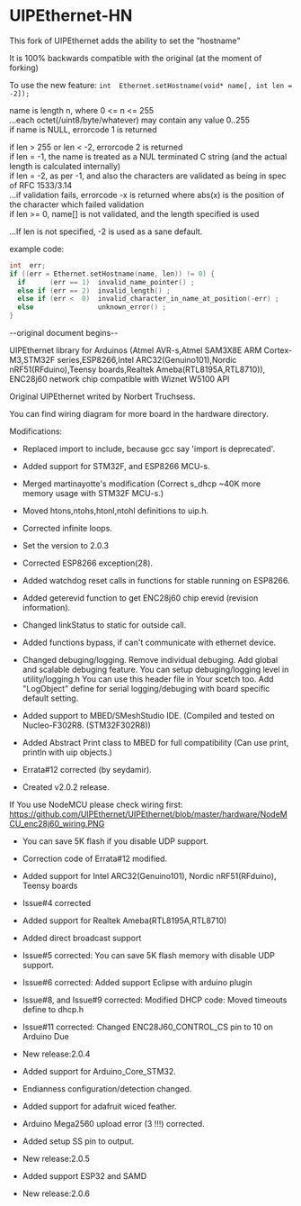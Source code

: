 # UIPEthernet-HN

This fork of UIPEthernet adds the ability to set the "hostname"

It is 100% backwards compatible with the original (at the moment of forking)

To use the new feature:
`int  Ethernet.setHostname(void* name[, int len = -2]);`

name is length n, where 0 <= n <= 255<br>
...each octet(/uint8/byte/whatever) may contain any value 0..255<br>
if name is NULL, errorcode 1 is returned

if len > 255 or len < -2, errorcode 2 is returned<br>
if len = -1, the name is treated as a NUL terminated C string (and the actual length is calculated internally)<br>
if len = -2, as per -1, and also the characters are validated as being in spec of RFC 1533/3.14<br>
...if validation fails, errorcode -x is returned where abs(x) is the position of the character which failed validation<br>
if len >= 0, name[] is not validated, and the length specified is used<br>

...If len is not specified, -2 is used as a sane default.

example code:<br>
```c
int  err;
if ((err = Ethernet.setHostname(name, len)) != 0) {
  if      (err == 1)  invalid_name_pointer() ;
  else if (err == 2)  invalid_length() ;
  else if (err <  0)  invalid_character_in_name_at_position(-err) ;
  else                unknown_error() ;
}
```

--original document begins--

UIPEthernet library for Arduinos (Atmel AVR-s,Atmel SAM3X8E ARM Cortex-M3,STM32F series,ESP8266,Intel ARC32(Genuino101),Nordic nRF51(RFduino),Teensy boards,Realtek Ameba(RTL8195A,RTL8710)), ENC28j60 network chip compatible with Wiznet W5100 API

Original UIPEthernet writed by Norbert Truchsess.

You can find wiring diagram for more board in the hardware directory.

Modifications:
- Replaced import to include, because gcc say 'import is deprecated'.
- Added support for STM32F, and ESP8266 MCU-s.
- Merged martinayotte's modification (Correct s_dhcp ~40K more memory usage with STM32F MCU-s.)
- Moved htons,ntohs,htonl,ntohl definitions to uip.h.
- Corrected infinite loops.
- Set the version to 2.0.3
- Corrected ESP8266 exception(28).
- Added watchdog reset calls in functions for stable running on ESP8266.
- Added geterevid function to get ENC28j60 chip erevid (revision information).
- Changed linkStatus to static for outside call.
- Added functions bypass, if can't communicate with ethernet device.
- Changed debuging/logging. Remove individual debuging. Add global and scalable debuging feature.
You can setup debuging/logging level in utility/logging.h
You can use this header file in Your scetch too.
Add "LogObject" define for serial logging/debuging with board specific default setting.
- Added support to MBED/SMeshStudio IDE. (Compiled and tested on Nucleo-F302R8. (STM32F302R8))

- Added Abstract Print class to MBED for full compatibility (Can use print, println with uip objects.)
- Errata#12 corrected (by seydamir).
- Created v2.0.2 release.

If You use NodeMCU please check wiring first:
https://github.com/UIPEthernet/UIPEthernet/blob/master/hardware/NodeMCU_enc28j60_wiring.PNG

- You can save 5K flash if you disable UDP support.
- Correction code of Errata#12 modified.
- Added support for Intel ARC32(Genuino101), Nordic nRF51(RFduino), Teensy boards
- Issue#4 corrected
- Added support for Realtek Ameba(RTL8195A,RTL8710)
- Added direct broadcast support
- Issue#5 corrected: You can save 5K flash memory with disable UDP support.
- Issue#6 corrected: Added support Eclipse with arduino plugin
- Issue#8, and Issue#9 corrected: Modified DHCP code: Moved timeouts define to dhcp.h
- Issue#11 corrected: Changed ENC28J60_CONTROL_CS pin to 10 on Arduino Due
- New release:2.0.4

- Added support for Arduino_Core_STM32.
- Endianness configuration/detection changed.
- Added support for adafruit wiced feather.
- Arduino Mega2560 upload error (3 !!!) corrected.
- Added setup SS pin to output.
- New release:2.0.5

- Added support ESP32 and SAMD
- New release:2.0.6
